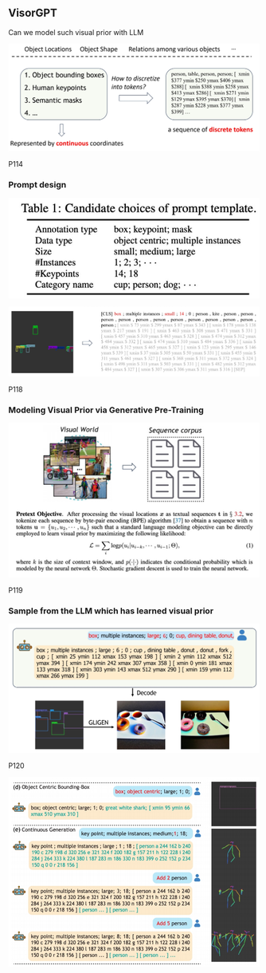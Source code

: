 ## VisorGPT

Can we model such visual prior with LLM

![](./assets/08-113.png) 

P114   

### Prompt design

![](./assets/08-114-1.png) 

![](./assets/08-114-2.png)  

P118  

### Modeling Visual Prior via Generative Pre-Training

![](./assets/08-118.png)  


P119  

### Sample from the LLM which has learned visual prior

![](./assets/08-119.png) 

P120   

![](./assets/08-120.png) 
